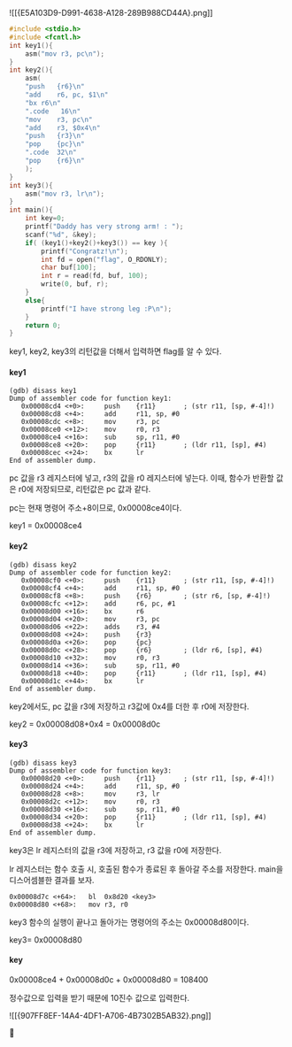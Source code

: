 ![[{E5A103D9-D991-4638-A128-289B988CD44A}.png]]

```c
#include <stdio.h>
#include <fcntl.h>
int key1(){
	asm("mov r3, pc\n");
}
int key2(){
	asm(
	"push	{r6}\n"
	"add	r6, pc, $1\n"
	"bx	r6\n"
	".code   16\n"
	"mov	r3, pc\n"
	"add	r3, $0x4\n"
	"push	{r3}\n"
	"pop	{pc}\n"
	".code	32\n"
	"pop	{r6}\n"
	);
}
int key3(){
	asm("mov r3, lr\n");
}
int main(){
	int key=0;
	printf("Daddy has very strong arm! : ");
	scanf("%d", &key);
	if( (key1()+key2()+key3()) == key ){
		printf("Congratz!\n");
		int fd = open("flag", O_RDONLY);
		char buf[100];
		int r = read(fd, buf, 100);
		write(0, buf, r);
	}
	else{
		printf("I have strong leg :P\n");
	}
	return 0;
}
```

key1, key2, key3의 리턴값을 더해서 입력하면 flag를 알 수 있다.

#### key1

```
(gdb) disass key1
Dump of assembler code for function key1:
   0x00008cd4 <+0>:	    push	{r11}		; (str r11, [sp, #-4]!)
   0x00008cd8 <+4>:	    add	    r11, sp, #0
   0x00008cdc <+8>:	    mov	    r3, pc
   0x00008ce0 <+12>:    mov	    r0, r3
   0x00008ce4 <+16>:	sub	    sp, r11, #0
   0x00008ce8 <+20>:	pop	    {r11}		; (ldr r11, [sp], #4)
   0x00008cec <+24>:	bx	    lr
End of assembler dump.
```

pc 값을 r3 레지스터에 넣고, r3의 값을 r0 레지스터에 넣는다.
이때, 함수가 반환할 값은 r0에 저장되므로, 리턴값은 pc 값과 같다.

pc는 현재 명령어 주소+8이므로, 0x00008ce4이다.

key1 = 0x00008ce4

#### key2

```
(gdb) disass key2
Dump of assembler code for function key2:
   0x00008cf0 <+0>:	    push	{r11}		; (str r11, [sp, #-4]!)
   0x00008cf4 <+4>: 	add	    r11, sp, #0
   0x00008cf8 <+8>:	    push	{r6}		; (str r6, [sp, #-4]!)
   0x00008cfc <+12>:	add  	r6, pc, #1
   0x00008d00 <+16>:	bx	    r6
   0x00008d04 <+20>:	mov	    r3, pc
   0x00008d06 <+22>:	adds	r3, #4
   0x00008d08 <+24>:	push	{r3}
   0x00008d0a <+26>:	pop	    {pc}
   0x00008d0c <+28>:	pop	    {r6}		; (ldr r6, [sp], #4)
   0x00008d10 <+32>:	mov	    r0, r3
   0x00008d14 <+36>:	sub	    sp, r11, #0
   0x00008d18 <+40>:	pop	    {r11}		; (ldr r11, [sp], #4)
   0x00008d1c <+44>:	bx	    lr
End of assembler dump.
```

key2에서도, pc 값을 r3에 저장하고 r3값에 0x4를 더한 후 r0에 저장한다.

key2 = 0x00008d08+0x4 = 0x00008d0c

#### key3

```
(gdb) disass key3
Dump of assembler code for function key3:
   0x00008d20 <+0>:	    push	{r11}		; (str r11, [sp, #-4]!)
   0x00008d24 <+4>:	    add	    r11, sp, #0
   0x00008d28 <+8>:	    mov	    r3, lr
   0x00008d2c <+12>:	mov	    r0, r3
   0x00008d30 <+16>:	sub 	sp, r11, #0
   0x00008d34 <+20>:	pop	    {r11}		; (ldr r11, [sp], #4)
   0x00008d38 <+24>:	bx	    lr
End of assembler dump.
```

key3은 lr 레지스터의 값을 r3에 저장하고, r3 값을 r0에 저장한다.

lr 레지스터는 함수 호출 시, 호출된 함수가 종료된 후 돌아갈 주소를 저장한다.
main을 디스어셈블한 결과를 보자.

```
0x00008d7c <+64>:	bl	0x8d20 <key3>
0x00008d80 <+68>:	mov	r3, r0
```

key3 함수의 실행이 끝나고 돌아가는 명령어의 주소는 0x00008d80이다.

key3= 0x00008d80

#### key

0x00008ce4 + 0x00008d0c + 0x00008d80 = 108400

정수값으로 입력을 받기 때문에 10진수 값으로 입력한다.

![[{907FF8EF-14A4-4DF1-A706-4B7302B5AB32}.png]]

🚩